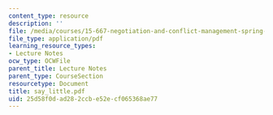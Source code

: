 ```yaml
---
content_type: resource
description: ''
file: /media/courses/15-667-negotiation-and-conflict-management-spring-2001/25d58f0dad282ccbe52ecf065368ae77_say_little.pdf
file_type: application/pdf
learning_resource_types:
- Lecture Notes
ocw_type: OCWFile
parent_title: Lecture Notes
parent_type: CourseSection
resourcetype: Document
title: say_little.pdf
uid: 25d58f0d-ad28-2ccb-e52e-cf065368ae77
---
```

